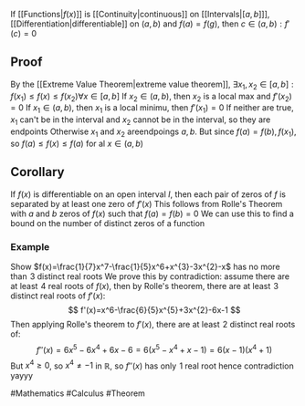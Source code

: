 If [[Functions|$f(x)$]] is [[Continuity|continuous]] on [[Intervals|$[a,b]$]], [[Differentiation|differentiable]] on $(a,b)$ and $f(a)=f(g)$, then $c\in(a,b):f'(c)=0$
## Proof
By the [[Extreme Value Theorem|extreme value theorem]], $\exists x_{1},x_{2}\in[a,b]:f(x_{1})\leq f(x)\leq f(x_{2})\forall x\in[a,b]$
If $x_{2}\in(a,b)$, then $x_{2}$ is a local max and $f'(x_{2})=0$
If $x_{1}\in(a,b)$, then $x_{1}$ is a local minimu, then $f'(x_{1})=0$
If neither are true, $x_{1}$ can't be in the interval and $x_{2}$ cannot be in the interval, so they are endpoints
Otherwise $x_{1}$ and $x_{2}$ areendpoings $a,b$. But since $f(a)=f(b), f(x_{1})$, so $f(a)\leq f(x)\leq f(a)$ for al $x\in(a,b)$
## Corollary
If $f(x)$ is differentiable on an open interval $I$, then each pair of zeros of $f$ is separated by at least one zero of $f'(x)$
This follows from Rolle's Theorem with $a$ and $b$ zeros of $f(x)$ such that $f(a)=f(b)=0$
We can use this to find a bound on the number of distinct zeros of a function
### Example
Show $f(x)=\frac{1}{7}x^7-\frac{1}{5}x^6+x^{3}-3x^{2}-x$ has no more than $\hspace{0pt}3$ distinct real roots
We prove this by contradiction: assume there are at least $\hspace{0pt}4$ real roots of $f(x)$, then by Rolle's theorem, there are at least $\hspace{0pt}3$ distinct real roots of $f'(x)$:
$$
f'(x)=x^6-\frac{6}{5}x^{5}+3x^{2}-6x-1
$$
Then applying Rolle's theorem to $f'(x)$, there are at least $\hspace{0pt}2$ distinct real roots of:
$$
f''(x)=6x^5-6x^4+6x-6=6(x^5-x^4+x-1)=6(x-1)(x^{4}+1)
$$
But $x^{4}\geq 0$, so $x^{4}\neq-1$ in $\mathbb{R}$, so $f''(x)$ has only $\hspace{0pt}1$ real root hence contradiction yayyy


#Mathematics #Calculus #Theorem 